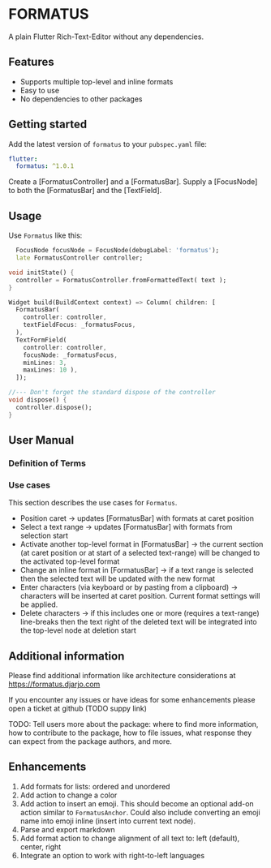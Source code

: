 <!--
This README describes the package. If you publish this package to pub.dev,
this README's contents appear on the landing page for your package.

For information about how to write a good package README, see the guide for
[writing package pages](https://dart.dev/guides/libraries/writing-package-pages).

For general information about developing packages, see the Dart guide for
[creating packages](https://dart.dev/guides/libraries/create-library-packages)
and the Flutter guide for
[developing packages and plugins](https://flutter.dev/developing-packages).
-->

# FORMATUS

A plain Flutter Rich-Text-Editor without any dependencies.

## Features

* Supports multiple top-level and inline formats
* Easy to use
* No dependencies to other packages

## Getting started

Add the latest version of `formatus` to your `pubspec.yaml` file:

```yaml
flutter:
  formatus: ^1.0.1
```

Create a [FormatusController] and a [FormatusBar].
Supply a [FocusNode] to both the [FormatusBar] and the [TextField].


## Usage

Use `Formatus` like this:

```dart
  FocusNode focusNode = FocusNode(debugLabel: 'formatus');
  late FormatusController controller;

void initState() {
  controller = FormatusController.fromFormattedText( text );
}

Widget build(BuildContext context) => Column( children: [
  FormatusBar(
    controller: controller,
    textFieldFocus: _formatusFocus,
  ),
  TextFormField(
    controller: controller,
    focusNode: _formatusFocus,
    minLines: 3,
    maxLines: 10 ),
  ]);

//--- Don't forget the standard dispose of the controller
void dispose() {
  controller.dispose();
}
```

## User Manual

### Definition of Terms

### Use cases

This section describes the use cases for `Formatus`.

* Position caret -> updates [FormatusBar] with formats at caret position
* Select a text range -> updates [FormatusBar] with formats from selection start
* Activate another top-level format in [FormatusBar]
  -> the current section (at caret position or at start of a selected text-range)
  will be changed to the activated top-level format
* Change an inline format in [FormatusBar] -> if a text range is selected
  then the selected text will be updated with the new format
* Enter characters (via keyboard or by pasting from a clipboard) -> characters
  will be inserted at caret position. Current format settings will be applied.
* Delete characters -> if this includes one or more (requires a text-range)
  line-breaks then the text right of the deleted text will be integrated
  into the top-level node at deletion start

## Additional information

Please find additional information like architecture considerations at
https://formatus.djarjo.com

If you encounter any issues or have ideas for some enhancements please
open a ticket at github (TODO suppy link)

TODO: Tell users more about the package: where to find more information, how to
contribute to the package, how to file issues, what response they can expect
from the package authors, and more.

## Enhancements

1. Add formats for lists: ordered and unordered
2. Add action to change a color
3. Add action to insert an emoji. This should become an optional add-on action
   similar to `FormatusAnchor`. Could also include converting an emoji name
   into emoji inline (insert into current text node).
4. Parse and export markdown
5. Add format action to change alignment of all text to: left (default), center, right
6. Integrate an option to work with right-to-left languages
